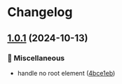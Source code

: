 # Changelog

## [1.0.1](https://github.com/mzogheib/junior/compare/v1.0.0...v1.0.1) (2024-10-13)


### 🧰 Miscellaneous

* handle no root element ([4bce1eb](https://github.com/mzogheib/junior/commit/4bce1eb3939e1d8a9373b0852b9c874e71bfe1e5))
